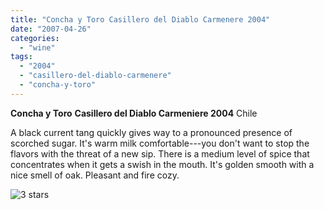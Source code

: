 ```yaml
---
title: "Concha y Toro Casillero del Diablo Carmenere 2004"
date: "2007-04-26"
categories:
  - "wine"
tags:
  - "2004"
  - "casillero-del-diablo-carmenere"
  - "concha-y-toro"
---
```


**Concha y Toro** **Casillero del Diablo Carmeniere 2004** Chile

A black current tang quickly gives way to a pronounced presence of scorched sugar. It's warm milk comfortable---you don't want to stop the flavors with the threat of a new sip. There is a medium level of spice that concentrates when it gets a swish in the mouth. It's golden smooth with a nice smell of oak. Pleasant and fire cozy.

![3 stars](http://www.rebeccagomezfarrell.com/wp-content/uploads/2009/02/rating_avocado1.gif "rating_avocado1")
